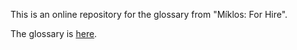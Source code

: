 This is an online repository for the glossary from "Míklos: For Hire".

The glossary is [here](./OEBPS/sections/section-glossary.xhtml).
